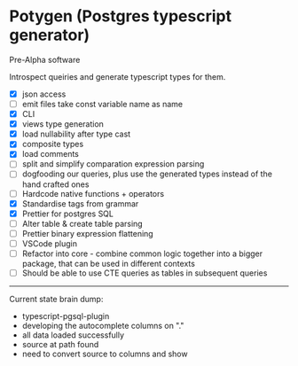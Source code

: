 # Potygen (Postgres typescript generator)

Pre-Alpha software

Introspect queiries and generate typescript types for them.

- [x] json access
- [ ] emit files take const variable name as name
- [x] CLI
- [x] views type generation
- [x] load nullability after type cast
- [x] composite types
- [x] load comments
- [ ] split and simplify comparation expression parsing
- [ ] dogfooding our queries, plus use the generated types instead of the hand crafted ones
- [ ] Hardcode native functions + operators
- [x] Standardise tags from grammar
- [x] Prettier for postgres SQL
- [ ] Alter table & create table parsing
- [ ] Prettier binary expression flattening
- [ ] VSCode plugin
- [ ] Refactor into core - combine common logic together into a bigger package, that can be used in different contexts
- [ ] Should be able to use CTE queries as tables in subsequent queries

---

Current state brain dump:

- typescript-pgsql-plugin
- developing the autocomplete columns on "."
- all data loaded successfully
- source at path found
- need to convert source to columns and show
